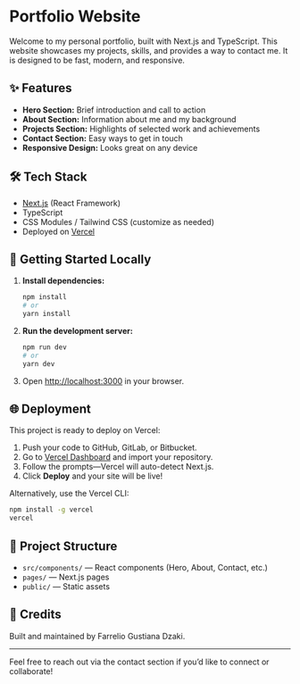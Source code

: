# Portfolio Website

Welcome to my personal portfolio, built with Next.js and TypeScript. This website showcases my projects, skills, and provides a way to contact me. It is designed to be fast, modern, and responsive.

## ✨ Features

- **Hero Section:** Brief introduction and call to action
- **About Section:** Information about me and my background
- **Projects Section:** Highlights of selected work and achievements
- **Contact Section:** Easy ways to get in touch
- **Responsive Design:** Looks great on any device

## 🛠️ Tech Stack

- [Next.js](https://nextjs.org/) (React Framework)
- TypeScript
- CSS Modules / Tailwind CSS (customize as needed)
- Deployed on [Vercel](https://vercel.com/)

## 🚀 Getting Started Locally

1. **Install dependencies:**
   ```bash
   npm install
   # or
   yarn install
   ```
2. **Run the development server:**
   ```bash
   npm run dev
   # or
   yarn dev
   ```
3. Open [http://localhost:3000](http://localhost:3000) in your browser.

## 🌐 Deployment

This project is ready to deploy on Vercel:

1. Push your code to GitHub, GitLab, or Bitbucket.
2. Go to [Vercel Dashboard](https://vercel.com/dashboard) and import your repository.
3. Follow the prompts—Vercel will auto-detect Next.js.
4. Click **Deploy** and your site will be live!

Alternatively, use the Vercel CLI:
```bash
npm install -g vercel
vercel
```

## 📁 Project Structure
- `src/components/` — React components (Hero, About, Contact, etc.)
- `pages/` — Next.js pages
- `public/` — Static assets

## 🙏 Credits
Built and maintained by Farrelio Gustiana Dzaki.

---

Feel free to reach out via the contact section if you’d like to connect or collaborate!
